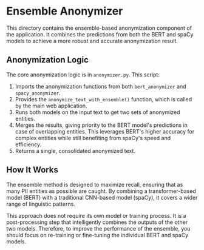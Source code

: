 # Ensemble Anonymizer

This directory contains the ensemble-based anonymization component of the application. It combines the predictions from both the BERT and spaCy models to achieve a more robust and accurate anonymization result.

## Anonymization Logic

The core anonymization logic is in `anonymizer.py`. This script:
1.  Imports the anonymization functions from both `bert_anonymizer` and `spacy_anonymizer`.
2.  Provides the `anonymize_text_with_ensemble()` function, which is called by the main web application.
3.  Runs both models on the input text to get two sets of anonymized entities.
4.  Merges the results, giving priority to the BERT model's predictions in case of overlapping entities. This leverages BERT's higher accuracy for complex entities while still benefiting from spaCy's speed and efficiency.
5.  Returns a single, consolidated anonymized text.

## How It Works

The ensemble method is designed to maximize recall, ensuring that as many PII entities as possible are caught. By combining a transformer-based model (BERT) with a traditional CNN-based model (spaCy), it covers a wider range of linguistic patterns.

This approach does not require its own model or training process. It is a post-processing step that intelligently combines the outputs of the other two models. Therefore, to improve the performance of the ensemble, you should focus on re-training or fine-tuning the individual BERT and spaCy models. 